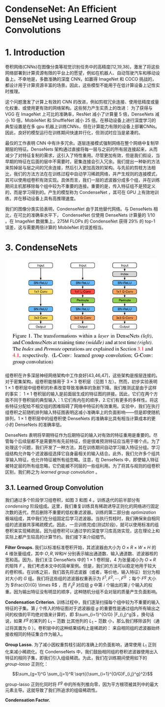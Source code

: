 CondenseNet: An Efficient DenseNet using Learned Group Convolutions
=

# 1. Introduction
卷积网络(CNNs)在图像分类等视觉识别任务中的高精度[12,19,38]，激发了将这些网络部署到计算资源有限的平台上的愿望，例如在机器人、自动驾驶汽车和移动设备上。不幸地是，多数准确的深度 CNN，如赢得 ImageNet 和 COCO 挑战的，都设计用于计算资源丰富的场景。因此，这些模型不能用于在低计算设备上记性实时推理。

这个问题激发了计算上有效的 CNN 的改进，例如剪枝冗余连接、使用低精度或量化权重、或使用更有效的网络架构。这些努力产生实质上的改进： 为了获得与VGG 在 ImageNet 上可比的准确率，ResNet 减小了计算量 5 倍，DenseNets 减小 10 倍，MobileNet 和 ShuffleNet 减小 25 倍。在移动设备上进行深度学习的典型设置是在多 gpu 机器上训练CNNs，但在计算能力有限的设备上部署CNNs。因此，良好的模型运行在训练期间快速并行化，但测试时应当是紧凑的。

最仅的工作表明 CNN 中有许多冗余。逐层连接模式强制网络在整个网络中复制早期层的特征。DenseNets 架构通过直接将每一层与之前的所有层连接起来，从而减少了对特征复制的需求，这引入了特性重用。尽管更加有效，但是我们假设，当早期的特征在后面的层中不需要时，密集连接会引入冗余。我们提出一种新的方法来剪掉层与层之间的冗余连接，然后引入更加高效的架构。与先前的剪枝方法相比，我们的方法方法在在训练过程中自动学习稀疏网络，并产生规则的连接模式，其可以使用组卷积有效实现。具体而言，我们一层的滤波器分成多个组，并在训练期间主机那移除每个组中较为不重要的连接。重要的是，传入特征组不是预定义的，而是学习得到的。产生的模型称为 CondenseNet ，其可在 GPU 上有效地训练，并在移动设备上具有高推理速度。

我们的图像分类实验表明，CondenseNet 由于其他替代网络。与 DenseNets 相比，在可比的准确率水平下， CondenseNet 仅使用 DenseNets 计算量的 $1/10$ 。在 ImageNet 数据集上，275M FLOPs 的 CondenseNet 获得 29% 的 top-1 误差，这与需要两倍计算的 MobileNet 的误差相当。

# 3. CondenseNets

![figure1](./images/condense-net/figure1.png)

组卷积在许多深层神经网络架构中工作良好[43,46,47]，这些架构是按层连接的。对于密集架构，组卷积能够用于 $3 \times 3$ 卷积层（见图 1 左）。然而，初步实验表明 $1 \times 1$ 卷积层中组卷积的朴素改变导致准确率的急剧下降。我们推测这是由于这样的事实： $1 \times 1$ 卷积层的输入是前面层生成的特征图的拼接。因此，它们在两个方面不同于卷积层的典型输入：1.它们有内在的顺序，2.它们有更多的多样性。将这些特征分配给不相交组的困难阻碍了网络中特征的有效重用。实验中，我们在执行组卷积之前随机排列输入特征图表明这减小准确率上的负面影响——但是即使随机排列，$1 \times 1$ 卷积层中的组卷积使 DenseNets 的准确率比具有相当计算成本的更小的 DenseNets 的准确率低。

DenseNets 表明将早期特征作为后期特征的输入对有效的特征重用是重要的。尽管每个后续层都不是需要所有先前特征，但是很难预测特征应当用于哪个点。为了处理这个问题，我们开发了一种方法，其在训练期间自动学习输入特征分组。学习组结构允许每个滤波器组选择它自身最相关的输入结合。此外，我们允许多个组共享输入特征，也允许特征被所有组忽略。注意，在 DenseNets 中，即使输入特征被特定层的所有组忽略，它仍能被不同层的一些组利用。为了将其与规则的组卷积区别，我们称之为 _learned group convolution_ 。

## 3.1. Learned Group Convolution
我们通过多个阶段学习组卷积，如图 3 和图 4 。训练迭代的前半部分有 _condensing_ 阶段组成。这里，我们重复训练具有稀疏诱导正则化的网络进行固定次数的迭代，然后删除不重要的低权重滤波器。训练的第二部分由 _optimization_ 极端组成，其中我们在分组固定后学习滤波器。当执行剪枝时，我们确保来自相同组的滤波器共享稀疏模式。因此，一旦训练完成(测试阶段)，就可以使用标准的组卷积来实现稀疏层。因为组卷积可以通过学的深度学习库高效实现，这在理论上和实际上都产生较高的计算节约。我们接下来介绍细节。

**Filter Groups.** 我们以标准标准卷积开始，其滤波器由大小为 $O \times R \times W \times H$ 的 4 维张量组成，其中 $O, R, W \mbox{和} H$ 分别表示输出通道数、输入通道数、滤波器核的宽和高。因为，我们关注 DenseNets 中的 $1 \times 1$ 卷积层，4 为张量减小为 $O \times R$ 的矩阵 $F$ 。我们考虑本文中的简单案例。但是，我们的方法可以稳定地用于较大的卷积核。在训练之前，我们首先将滤波器（或者，等价地，输入特征）划分为相对大小的 $G$ 组。我们将这些组的滤波器权重表示为 $F^1, F^2, \cdots, F^G$ ；每个 $F^g$ 大小为 $\frac{O}{G} \times R$ ，而 $F_{ij}^g$ 对应组 $g$ 中第 $i$ 个输出的第 $j$ 个输入的权重。因为输出特征没有明显的顺序，这种随机分组不会对层的质量产生负面影响。

**Condensation Criterion.** 训练过程中，我们逐渐扫描每个组中较为不重要的输入特征的子集。第 $j$ 个传入的特征图对于滤波器组 $g$ 的重要性是通过组内所有输出之间的权值的平均绝对值来计算的，即 $\sum_{i=1}^{O/G} |F_{i,j}^g|$ 。换句话说，如果 $F^g$ 的某列的 $L_1-\mbox{范数}$ 比其他列的 $L_1-\mbox{范数}$ 小，那么我们移除该列（通过将其置为 0 ）。卷积层中的这种结果结构上是稀疏的： 来自相同组的滤波器始终接收相同的特征集合作为输入。

**Group Lasso.** 为了减小因权重剪枝引起的准确上的负面影响，通常使用 $L_1$ 正则化来减小稀疏化。在 CondenseNets 中，我们鼓励相同组的卷积滤波器使用出入特征的相同子集，即我们引入组级稀疏。为此，我们在训练期间使用如下的 _group-lasso_ 正则化：

$$\sum_{g=1}^G \sum_{j=1}^R \sqrt{{\sum_{i=1}^{O/G}F_{i,j}^g}^2}$$

group-lasso 正则化同时将 $F^g$ 中的所有列推向零，因为平方根项被其列中的最大元素主导。这就导致了我们所追求的组级稀疏性。

**Condensation Factor.** 
